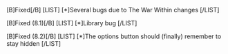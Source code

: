 [B]Fixed[/B]
[LIST]
[*]Several bugs due to The War Within changes
[/LIST]

[B]Fixed (8.1)[/B]
[LIST]
[*]Library bug
[/LIST]

[B]Fixed (8.2)[/B]
[LIST]
[*]The options button should (finally) remember to stay hidden
[/LIST]